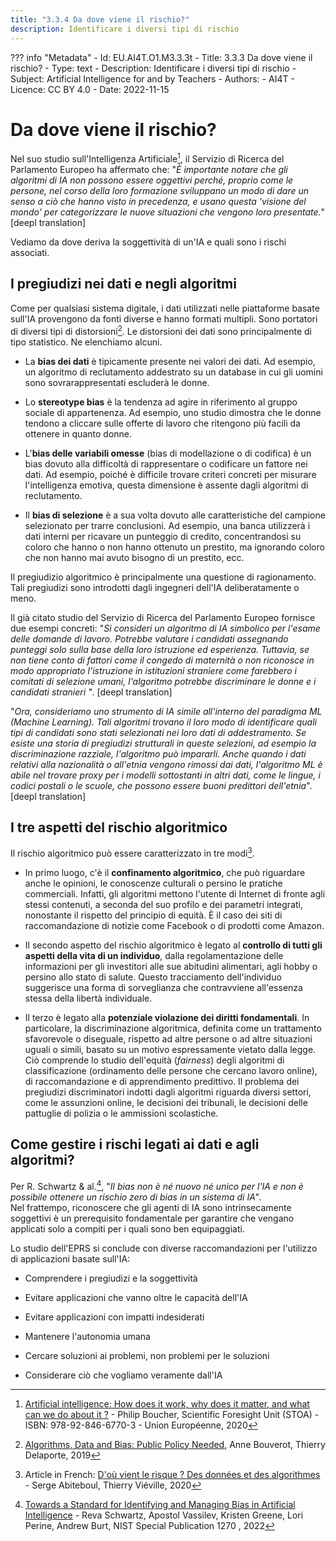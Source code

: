 ```yaml
---
title: "3.3.4 Da dove viene il rischio?"
description: Identificare i diversi tipi di rischio
---
```

??? info "Metadata"
    - Id: EU.AI4T.O1.M3.3.3t
    - Title: 3.3.3 Da dove viene il rischio?
    - Type: text
    - Description: Identificare i diversi tipi di rischio
    - Subject: Artificial Intelligence for and by Teachers
    - Authors:
        - AI4T 
    - Licence: CC BY 4.0
    - Date: 2022-11-15


# Da dove viene il rischio?
Nel suo studio sull'Intelligenza Artificiale[^1], il Servizio di Ricerca del Parlamento Europeo ha affermato che: "*È importante notare che gli algoritmi di IA non possono essere oggettivi perché, proprio come le persone, nel corso della loro formazione sviluppano un modo di dare un senso a ciò che hanno visto in precedenza, e usano questa 'visione del mondo' per categorizzare le nuove situazioni che vengono loro presentate.*" [deepl translation]

Vediamo da dove deriva la soggettività di un'IA e quali sono i rischi associati.

## I pregiudizi nei dati e negli algoritmi

Come per qualsiasi sistema digitale, i dati utilizzati nelle piattaforme basate sull'IA provengono da fonti diverse e hanno formati multipli. Sono portatori di diversi tipi di distorsioni[^2]. Le distorsioni dei dati sono principalmente di tipo statistico. Ne elenchiamo alcuni.

- La **bias dei dati** è tipicamente presente nei valori dei dati. Ad esempio, un algoritmo di reclutamento addestrato su un database in cui gli uomini sono sovrarappresentati escluderà le donne.

- Lo **stereotype bias** è la tendenza ad agire in riferimento al gruppo sociale di appartenenza. Ad esempio, uno studio dimostra che le donne tendono a cliccare sulle offerte di lavoro che ritengono più facili da ottenere in quanto donne.

- L'**bias delle variabili omesse** (bias di modellazione o di codifica) è un bias dovuto alla difficoltà di rappresentare o codificare un fattore nei dati. Ad esempio, poiché è difficile trovare criteri concreti per misurare l'intelligenza emotiva, questa dimensione è assente dagli algoritmi di reclutamento.

- Il **bias di selezione** è a sua volta dovuto alle caratteristiche del campione selezionato per trarre conclusioni. Ad esempio, una banca utilizzerà i dati interni per ricavare un punteggio di credito, concentrandosi su coloro che hanno o non hanno ottenuto un prestito, ma ignorando coloro che non hanno mai avuto bisogno di un prestito, ecc.

Il pregiudizio algoritmico è principalmente una questione di ragionamento. Tali pregiudizi sono introdotti dagli ingegneri dell'IA deliberatamente o meno.

Il già citato studio del Servizio di Ricerca del Parlamento Europeo fornisce due esempi concreti: "*Si consideri un algoritmo di IA simbolico per l'esame delle domande di lavoro. Potrebbe valutare i candidati assegnando punteggi solo sulla base della loro istruzione ed esperienza. Tuttavia, se non tiene conto di fattori come il congedo di maternità o non riconosce in modo appropriato l'istruzione in istituzioni straniere come farebbero i comitati di selezione umani, l'algoritmo potrebbe discriminare le donne e i candidati stranieri "*. [deepl translation]

"*Ora, consideriamo uno strumento di IA simile all'interno del paradigma ML (Machine Learning). Tali algoritmi trovano il loro modo di identificare quali tipi di candidati sono stati selezionati nei loro dati di addestramento. Se esiste una storia di pregiudizi strutturali in queste selezioni, ad esempio la discriminazione razziale, l'algoritmo può impararli. Anche quando i dati relativi alla nazionalità o all'etnia vengono rimossi dai dati, l'algoritmo ML è abile nel trovare proxy per i modelli sottostanti in altri dati, come le lingue, i codici postali o le scuole, che possono essere buoni predittori dell'etnia*". [deepl translation]

## I tre aspetti del rischio algoritmico

Il rischio algoritmico può essere caratterizzato in tre modi[^3].

- In primo luogo, c'è il **confinamento algoritmico**, che può riguardare anche le opinioni, le conoscenze culturali o persino le pratiche commerciali. Infatti, gli algoritmi mettono l'utente di Internet di fronte agli stessi contenuti, a seconda del suo profilo e dei parametri integrati, nonostante il rispetto del principio di equità. È il caso dei siti di raccomandazione di notizie come Facebook o di prodotti come Amazon.

- Il secondo aspetto del rischio algoritmico è legato al **controllo di tutti gli aspetti della vita di un individuo**, dalla regolamentazione delle informazioni per gli investitori alle sue abitudini alimentari, agli hobby o persino allo stato di salute. Questo tracciamento dell'individuo suggerisce una forma di sorveglianza che contravviene all'essenza stessa della libertà individuale.

- Il terzo è legato alla **potenziale violazione dei diritti fondamentali**. In particolare, la discriminazione algoritmica, definita come un trattamento sfavorevole o diseguale, rispetto ad altre persone o ad altre situazioni uguali o simili, basato su un motivo espressamente vietato dalla legge. Ciò comprende lo studio dell'equità (*fairness*) degli algoritmi di classificazione (ordinamento delle persone che cercano lavoro online), di raccomandazione e di apprendimento predittivo. Il problema dei pregiudizi discriminatori indotti dagli algoritmi riguarda diversi settori, come le assunzioni online, le decisioni dei tribunali, le decisioni delle pattuglie di polizia o le ammissioni scolastiche.

## Come gestire i rischi legati ai dati e agli algoritmi?

Per R. Schwartz &amp; al.[^4], "*Il bias non è né nuovo né unico per l'IA e non è possibile ottenere un rischio zero di bias in un sistema di IA*".  
Nel frattempo, riconoscere che gli agenti di IA sono intrinsecamente soggettivi è un prerequisito fondamentale per garantire che vengano applicati solo a compiti per i quali sono ben equipaggiati.

Lo studio dell'EPRS si conclude con diverse raccomandazioni per l'utilizzo di applicazioni basate sull'IA:

- Comprendere i pregiudizi e la soggettività

- Evitare applicazioni che vanno oltre le capacità dell'IA

- Evitare applicazioni con impatti indesiderati

- Mantenere l'autonomia umana

- Cercare soluzioni ai problemi, non problemi per le soluzioni

- Considerare ciò che vogliamo veramente dall'IA

[^1]: [Artificial intelligence: How does it work, why does it matter, and what can we do about it ?](https://www.europarl.europa.eu/thinktank/en/document/EPRS_STU(2020)641547) - Philip Boucher, Scientific Foresight Unit (STOA) - ISBN: 978-92-846-6770-3 - Union Européenne, 2020

[^2]: [Algorithms, Data and Bias: Public Policy Needed](https://www.institutmontaigne.org/en/analysis/algorithms-data-and-bias-public-policy-needed?_wrapper_format=html), Anne Bouverot, Thierry Delaporte, 2019

[^3]: Article in French: [D'où vient le risque ? Des données et des algorithmes](https://www.lemonde.fr/blog/binaire/2020/02/05/les-plateformes-numeriques-un-foyer-pour-les-risques-donnees-et-algorithmes/) - Serge Abiteboul, Thierry Viéville, 2020

[^4]: [Towards a Standard for Identifying and Managing Bias in Artificial Intelligence](https://doi.org/10.6028/NIST.SP.1270) - Reva Schwartz, Apostol Vassilev, Kristen Greene, Lori Perine, Andrew Burt, NIST Special Publication 1270 , 2022

